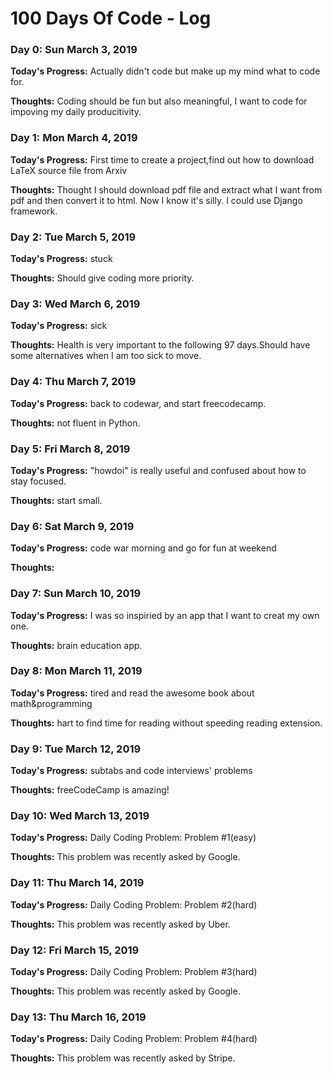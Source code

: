 # 100 Days Of Code - Log

### Day 0: Sun March 3, 2019

**Today's Progress:** Actually didn't code but make up my mind what to code for.

**Thoughts:** Coding should be fun but also meaningful, I want to code for impoving my daily producitivity.

### Day 1: Mon March 4, 2019

**Today's Progress:** First time to create a project,find out how to download LaTeX source file from Arxiv

**Thoughts:** Thought I should download pdf file and extract what I want from pdf and then convert it to html. Now I know it's silly. I could use Django framework.

### Day 2: Tue March 5, 2019

**Today's Progress:** stuck

**Thoughts:** Should give coding more priority.

### Day 3: Wed March 6, 2019

**Today's Progress:** sick

**Thoughts:** Health is very  important to the following 97 days.Should have some alternatives when I am too sick to move.

### Day 4: Thu March 7, 2019

**Today's Progress:** back to codewar, and start freecodecamp.

**Thoughts:** not fluent in Python.

### Day 5: Fri March 8, 2019

**Today's Progress:**  "howdoi" is really useful and confused about how to stay focused.

**Thoughts:** start small.

### Day 6: Sat March 9, 2019

**Today's Progress:**  code war morning and go for fun at weekend

**Thoughts:** 

### Day 7: Sun March 10, 2019

**Today's Progress:** I was so inspiried by an app that I want to creat my own one.

**Thoughts:** brain education app.

### Day 8: Mon March 11, 2019

**Today's Progress:**  tired and read the awesome book about math&programming

**Thoughts:** hart to find time for reading without speeding reading extension.

### Day 9: Tue March 12, 2019

**Today's Progress:**  subtabs and code interviews' problems

**Thoughts:** freeCodeCamp is amazing!

### Day 10: Wed March 13, 2019

**Today's Progress:**  Daily Coding Problem: Problem #1(easy)

**Thoughts:** This problem was recently asked by Google.

### Day 11: Thu March 14, 2019

**Today's Progress:**  Daily Coding Problem: Problem #2(hard)

**Thoughts:** This problem was recently asked by Uber.

### Day 12: Fri March 15, 2019

**Today's Progress:**  Daily Coding Problem: Problem #3(hard)

**Thoughts:** This problem was recently asked by Google.

### Day 13: Thu March 16, 2019

**Today's Progress:**  Daily Coding Problem: Problem #4(hard)

**Thoughts:** This problem was recently asked by Stripe.
